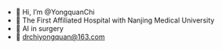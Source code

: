 - 👋 Hi, I’m @YongquanChi
- 👀 The First Affiliated Hospital with Nanjing Medical University
- 🌱 AI in surgery
- 💞️ drchiyongquan@163.com
<!---
YongquanChi/YongquanChi is a ✨ special ✨ repository because its `README.md` (this file) appears on your GitHub profile.
You can click the Preview link to take a look at your changes.
--->
